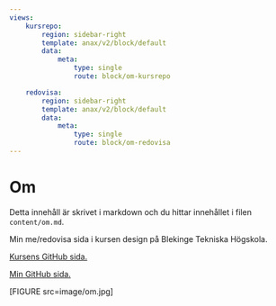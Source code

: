 ```yaml
---
views:
    kursrepo:
        region: sidebar-right
        template: anax/v2/block/default
        data:
            meta:
                type: single
                route: block/om-kursrepo

    redovisa:
        region: sidebar-right
        template: anax/v2/block/default
        data:
            meta:
                type: single
                route: block/om-redovisa
---
```

Om
=========================

Detta innehåll är skrivet i markdown och du hittar innehållet i filen `content/om.md`.

Min me/redovisa sida i kursen design på Blekinge Tekniska Högskola.

[Kursens GitHub sida.](https://github.com/dbwebb-se/design)

[Min GitHub sida.](https://github.com/Gravitybadger)


[FIGURE src=image/om.jpg]
